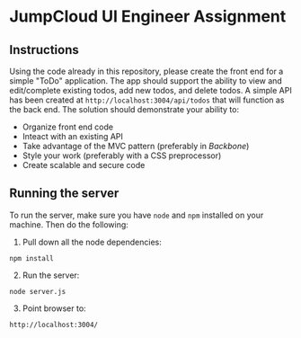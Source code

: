 # JumpCloud UI Engineer Assignment

## Instructions
Using the code already in this repository, please create the front end for a simple "ToDo" application. The app should support the ability to view and edit/complete existing todos, add new todos, and delete todos. A simple API has been created at `http://localhost:3004/api/todos` that will function as the back end. The solution should demonstrate your ability to:
- Organize front end code
- Inteact with an existing API
- Take advantage of the MVC pattern (preferably in _Backbone_)
- Style your work (preferably with a CSS preprocessor)
- Create scalable and secure code

## Running the server
To run the server, make sure you have `node` and `npm` installed on your machine. Then do the following:

1. Pull down all the node dependencies:
  ```
  npm install
  ```

2. Run the server:
  ```
  node server.js
  ```

3. Point browser to:
  ```
  http://localhost:3004/
  ```
